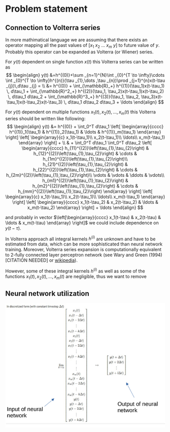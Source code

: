 # Problem statement

## Connection to Volterra series

In more mathimatical language we are assuming that there exists an operator mapping all the past values of $\left[x_1~x_2~\ldots~x_m~y \right]$ to future value of $y$. Probably this operator can be expanded as Volterra (or Wiener) series.

For $y(t)$ dependent on single function $x(t)$ this Volterra series can be written as
$$
\begin{align}
y(t) &=h^{(0)}+\sum _{n=1}^{N}\int _{0}^{T \to \infty}\cdots \int _{0}^{T \to \infty}h^{(n)}(\tau _{1},\dots ,\tau _{n})\prod _{j=1}^{n}x(t-\tau _{j})\,d\tau _{j} = \\
&= h^{(0)} + \int_{\mathbb{R}_+} h^{(1)}(\tau_1)x(t-\tau_1) \, d\tau_1 +
\int_{\mathbb{R}^2_+} h^{(2)}(\tau_1, \tau_2)x(t-\tau_1)x(t-\tau_2) \,
d\tau_1 d\tau_2 + 
\int_{\mathbb{R}^3_+} h^{(3)}(\tau_1, \tau_2,
\tau_3)x(t-\tau_1)x(t-\tau_2)x(t-\tau_3) \, d\tau_1 d\tau_2 d\tau_3 + \ldots
\end{align}
$$

For $y(t)$ dependent on multiple functions $x_1(t),x_2(t), \ldots, x_m(t)$ this Volterra series should be written like following:
$$
\begin{align}
y(t) &= h^{(0)} +
\int_0^T d\tau_1 
\left[
\begin{array}{cccc}
h^{(1)}_1(\tau_1) & h^{(1)}_2(\tau_1) & \ldots & h^{(1)}_m(\tau_1)
\end{array}
\right]
\left[
  \begin{array}{c}
x_1(t-\tau_1)\\
x_2(t-\tau_1)\\
\ldots\\
x_m(t-\tau_1)
\end{array} 
\right] + \\
& + \int_0^T d\tau_1 \int_0^T d\tau_2 
\left[
\begin{array}{cccc}
h_{11}^{(2)}\left(\tau_{1},\tau_{2}\right) & h_{12}^{(2)}\left(\tau_{1},\tau_{2}\right) & \cdots & h_{1m}^{(2)}\left(\tau_{1},\tau_{2}\right)\\
h_{21}^{(2)}\left(\tau_{1},\tau_{2}\right) & h_{22}^{(2)}\left(\tau_{1},\tau_{2}\right) & \cdots & h_{2m}^{(2)}\left(\tau_{1},\tau_{2}\right)\\
\vdots & \vdots & \ddots & \vdots\\
h_{m1}^{(2)}\left(\tau_{1},\tau_{2}\right) & h_{m2}^{(2)}\left(\tau_{1},\tau_{2}\right) & \cdots & h_{mm}^{(2)}\left(\tau_{1},\tau_{2}\right)
\end{array}
\right]
\left[
  \begin{array}{c}
x_1(t-\tau_1)\\
x_2(t-\tau_1)\\
\ldots\\
x_m(t-\tau_1)
\end{array} 
\right]
\left[
\begin{array}{cccc}
x_1(t-\tau_2) & x_2(t-\tau_2) & \ldots & x_m(t-\tau_2)
\end{array}
\right] + \ldots
\end{align}
$$

and probably in vector $\left[\begin{array}{cccc}
x_1(t-\tau) & x_2(t-\tau) & \ldots & x_m(t-\tau)
\end{array}
\right]$ we could include dependence on $y(t-\tau)$.

In Volterra approach all integral kernels $h^{(i)}$ are unknown and have to be estimated from data, which can be more sophisticated than neural network training. Moreover, Volterra series expansion is computationally equivalent to 2-fully connected layer perceptron network (see Wary and Green (1994)[CITATION NEEDED] or [wikipedia](https://en.wikipedia.org/wiki/Volterra_series#Feedforward_network)).

However, some of these integral kernels $h^{(i)}$ as well as some of the functions $x_1(t),x_2(t), \ldots, x_m(t)$ are negligible, thus we want to remove


## Neural network utilization

![Input_vs_output](https://github.com/KKobuszewski/aluminium-prediction/blob/main/readme/Input_vs_output.png)